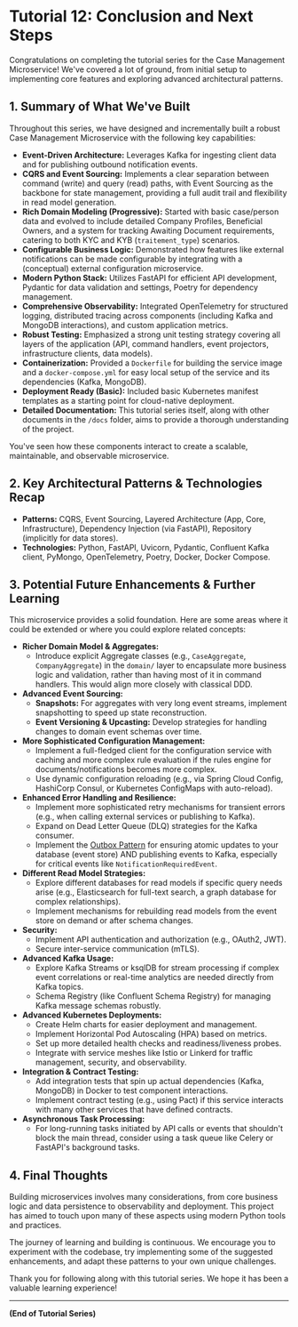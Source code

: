 # Tutorial 12: Conclusion and Next Steps

Congratulations on completing the tutorial series for the Case Management Microservice! We've covered a lot of ground, from initial setup to implementing core features and exploring advanced architectural patterns.

## 1. Summary of What We've Built

Throughout this series, we have designed and incrementally built a robust Case Management Microservice with the following key capabilities:

*   **Event-Driven Architecture:** Leverages Kafka for ingesting client data and for publishing outbound notification events.
*   **CQRS and Event Sourcing:** Implements a clear separation between command (write) and query (read) paths, with Event Sourcing as the backbone for state management, providing a full audit trail and flexibility in read model generation.
*   **Rich Domain Modeling (Progressive):** Started with basic case/person data and evolved to include detailed Company Profiles, Beneficial Owners, and a system for tracking Awaiting Document requirements, catering to both KYC and KYB (`traitement_type`) scenarios.
*   **Configurable Business Logic:** Demonstrated how features like external notifications can be made configurable by integrating with a (conceptual) external configuration microservice.
*   **Modern Python Stack:** Utilizes FastAPI for efficient API development, Pydantic for data validation and settings, Poetry for dependency management.
*   **Comprehensive Observability:** Integrated OpenTelemetry for structured logging, distributed tracing across components (including Kafka and MongoDB interactions), and custom application metrics.
*   **Robust Testing:** Emphasized a strong unit testing strategy covering all layers of the application (API, command handlers, event projectors, infrastructure clients, data models).
*   **Containerization:** Provided a `Dockerfile` for building the service image and a `docker-compose.yml` for easy local setup of the service and its dependencies (Kafka, MongoDB).
*   **Deployment Ready (Basic):** Included basic Kubernetes manifest templates as a starting point for cloud-native deployment.
*   **Detailed Documentation:** This tutorial series itself, along with other documents in the `/docs` folder, aims to provide a thorough understanding of the project.

You've seen how these components interact to create a scalable, maintainable, and observable microservice.

## 2. Key Architectural Patterns & Technologies Recap

*   **Patterns:** CQRS, Event Sourcing, Layered Architecture (App, Core, Infrastructure), Dependency Injection (via FastAPI), Repository (implicitly for data stores).
*   **Technologies:** Python, FastAPI, Uvicorn, Pydantic, Confluent Kafka client, PyMongo, OpenTelemetry, Poetry, Docker, Docker Compose.

## 3. Potential Future Enhancements & Further Learning

This microservice provides a solid foundation. Here are some areas where it could be extended or where you could explore related concepts:

*   **Richer Domain Model & Aggregates:**
    *   Introduce explicit Aggregate classes (e.g., `CaseAggregate`, `CompanyAggregate`) in the `domain/` layer to encapsulate more business logic and validation, rather than having most of it in command handlers. This would align more closely with classical DDD.
*   **Advanced Event Sourcing:**
    *   **Snapshots:** For aggregates with very long event streams, implement snapshotting to speed up state reconstruction.
    *   **Event Versioning & Upcasting:** Develop strategies for handling changes to domain event schemas over time.
*   **More Sophisticated Configuration Management:**
    *   Implement a full-fledged client for the configuration service with caching and more complex rule evaluation if the rules engine for documents/notifications becomes more complex.
    *   Use dynamic configuration reloading (e.g., via Spring Cloud Config, HashiCorp Consul, or Kubernetes ConfigMaps with auto-reload).
*   **Enhanced Error Handling and Resilience:**
    *   Implement more sophisticated retry mechanisms for transient errors (e.g., when calling external services or publishing to Kafka).
    *   Expand on Dead Letter Queue (DLQ) strategies for the Kafka consumer.
    *   Implement the [Outbox Pattern](https://microservices.io/patterns/data/transactional-outbox.html) for ensuring atomic updates to your database (event store) AND publishing events to Kafka, especially for critical events like `NotificationRequiredEvent`.
*   **Different Read Model Strategies:**
    *   Explore different databases for read models if specific query needs arise (e.g., Elasticsearch for full-text search, a graph database for complex relationships).
    *   Implement mechanisms for rebuilding read models from the event store on demand or after schema changes.
*   **Security:**
    *   Implement API authentication and authorization (e.g., OAuth2, JWT).
    *   Secure inter-service communication (mTLS).
*   **Advanced Kafka Usage:**
    *   Explore Kafka Streams or ksqlDB for stream processing if complex event correlations or real-time analytics are needed directly from Kafka topics.
    *   Schema Registry (like Confluent Schema Registry) for managing Kafka message schemas robustly.
*   **Advanced Kubernetes Deployments:**
    *   Create Helm charts for easier deployment and management.
    *   Implement Horizontal Pod Autoscaling (HPA) based on metrics.
    *   Set up more detailed health checks and readiness/liveness probes.
    *   Integrate with service meshes like Istio or Linkerd for traffic management, security, and observability.
*   **Integration & Contract Testing:**
    *   Add integration tests that spin up actual dependencies (Kafka, MongoDB) in Docker to test component interactions.
    *   Implement contract testing (e.g., using Pact) if this service interacts with many other services that have defined contracts.
*   **Asynchronous Task Processing:**
    *   For long-running tasks initiated by API calls or events that shouldn't block the main thread, consider using a task queue like Celery or FastAPI's background tasks.

## 4. Final Thoughts

Building microservices involves many considerations, from core business logic and data persistence to observability and deployment. This project has aimed to touch upon many of these aspects using modern Python tools and practices.

The journey of learning and building is continuous. We encourage you to experiment with the codebase, try implementing some of the suggested enhancements, and adapt these patterns to your own unique challenges.

Thank you for following along with this tutorial series. We hope it has been a valuable learning experience!

---
**(End of Tutorial Series)**
